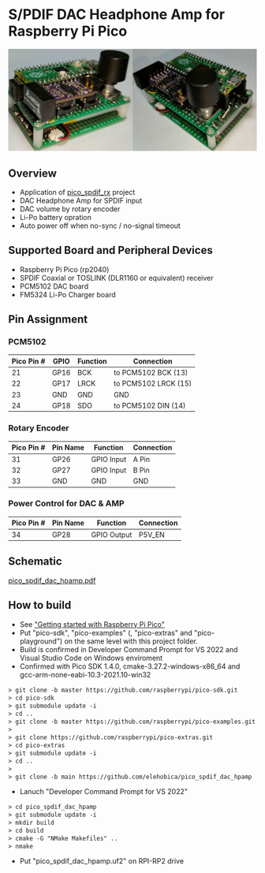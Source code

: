 # S/PDIF DAC Headphone Amp for Raspberry Pi Pico
![banner](doc/pico_spdif_dac_hpamp.jpg)

## Overview
* Application of [pico_spdif_rx](https://github.com/elehobica/pico_spdif_rx/) project
* DAC Headphone Amp for SPDIF input
* DAC volume by rotary encoder
* Li-Po battery opration
* Auto power off when no-sync / no-signal timeout

## Supported Board and Peripheral Devices
* Raspberry Pi Pico (rp2040)
* SPDIF Coaxial or TOSLINK (DLR1160 or equivalent) receiver
* PCM5102 DAC board
* FM5324 Li-Po Charger board

## Pin Assignment
### PCM5102
| Pico Pin # | GPIO | Function | Connection |
----|----|----|----
| 21 | GP16 | BCK | to PCM5102 BCK (13) |
| 22 | GP17 | LRCK | to PCM5102 LRCK (15) |
| 23 | GND | GND | GND |
| 24 | GP18 | SDO | to PCM5102 DIN (14) |

### Rotary Encoder
| Pico Pin # | Pin Name | Function | Connection |
----|----|----|----
| 31 | GP26 | GPIO Input | A Pin |
| 32 | GP27 | GPIO Input | B Pin |
| 33 | GND | GND | GND |

### Power Control for DAC & AMP 
| Pico Pin # | Pin Name | Function | Connection |
----|----|----|----
| 34 | GP28 | GPIO Output | P5V_EN |

## Schematic
[pico_spdif_dac_hpamp.pdf](doc/pico_spdif_dac_hpamp.pdf)

## How to build
* See ["Getting started with Raspberry Pi Pico"](https://datasheets.raspberrypi.org/pico/getting-started-with-pico.pdf)
* Put "pico-sdk", "pico-examples" (, "pico-extras" and "pico-playground") on the same level with this project folder.
* Build is confirmed in Developer Command Prompt for VS 2022 and Visual Studio Code on Windows enviroment
* Confirmed with Pico SDK 1.4.0, cmake-3.27.2-windows-x86_64 and gcc-arm-none-eabi-10.3-2021.10-win32
```
> git clone -b master https://github.com/raspberrypi/pico-sdk.git
> cd pico-sdk
> git submodule update -i
> cd ..
> git clone -b master https://github.com/raspberrypi/pico-examples.git
>
> git clone https://github.com/raspberrypi/pico-extras.git
> cd pico-extras
> git submodule update -i
> cd ..
> 
> git clone -b main https://github.com/elehobica/pico_spdif_dac_hpamp
```
* Lanuch "Developer Command Prompt for VS 2022"
```
> cd pico_spdif_dac_hpamp
> git submodule update -i
> mkdir build
> cd build
> cmake -G "NMake Makefiles" ..
> nmake
```
* Put "pico_spdif_dac_hpamp.uf2" on RPI-RP2 drive